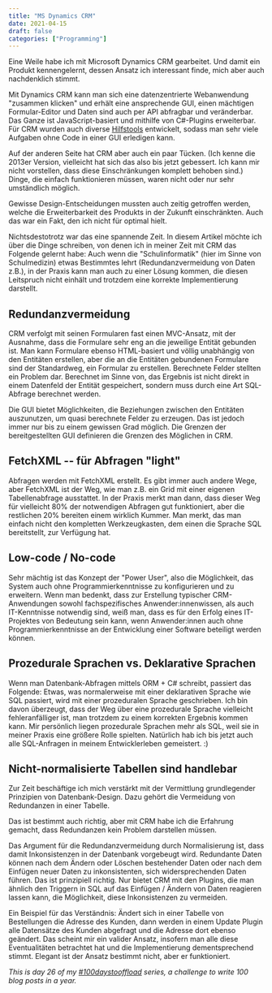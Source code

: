 ```yaml
---
title: "MS Dynamics CRM"
date: 2021-04-15
draft: false
categories: ["Programming"]
---
```


Eine Weile habe ich mit Microsoft Dynamics CRM gearbeitet. Und damit ein Produkt kennengelernt, dessen Ansatz ich interessant finde, mich aber auch nachdenklich stimmt.

Mit Dynamics CRM kann man sich eine datenzentrierte Webanwendung "zusammen klicken" und erhält eine ansprechende GUI, einen mächtigen Formular-Editor und Daten sind auch per API abfragbar und veränderbar. Das Ganze ist JavaScript-basiert und mithilfe von C#-Plugins erweiterbar. Für CRM wurden auch diverse [Hilfstools](https://www.xrmtoolbox.com/) entwickelt, sodass man sehr viele Aufgaben ohne Code in einer GUI erledigen kann.

Auf der anderen Seite hat CRM aber auch ein paar Tücken. (Ich kenne die 2013er Version, vielleicht hat sich das also bis jetzt gebessert. Ich kann mir nicht vorstellen, dass diese Einschränkungen komplett behoben sind.) Dinge, die einfach funktionieren müssen, waren nicht oder nur sehr umständlich möglich.

Gewisse Design-Entscheidungen mussten auch zeitig getroffen werden, welche die Erweiterbarkeit des Produkts in der Zukunft einschränkten. Auch das war ein Fakt, den ich nicht für optimal hielt.

Nichtsdestotrotz war das eine spannende Zeit. In diesem Artikel möchte ich über die Dinge schreiben, von denen ich in meiner Zeit mit CRM das Folgende gelernt habe: Auch wenn die "Schulinformatik" (hier im Sinne von Schulmedizin) etwas Bestimmtes lehrt (Redundanzvermeidung von Daten z.B.), in der Praxis kann man auch zu einer Lösung kommen, die diesen Leitspruch nicht einhält und trotzdem eine korrekte Implementierung darstellt.

## Redundanzvermeidung

CRM verfolgt mit seinen Formularen fast einen MVC-Ansatz, mit der Ausnahme, dass die Formulare sehr eng an die jeweilige Entität gebunden ist. Man kann Formulare ebenso HTML-basiert und völlig unabhängig von den Entitäten erstellen, aber die an die Entitäten gebundenen Formulare sind der Standardweg, ein Formular zu erstellen. Berechnete Felder stellten ein Problem dar. Berechnet im Sinne von, das Ergebnis ist nicht direkt in einem Datenfeld der Entität gespeichert, sondern muss durch eine Art SQL-Abfrage berechnet werden.

Die GUI bietet Möglichkeiten, die Beziehungen zwischen den Entitäten auszunutzen, um quasi berechnete Felder zu erzeugen. Das ist jedoch immer nur bis zu einem gewissen Grad möglich. Die Grenzen der bereitgestellten GUI definieren die Grenzen des Möglichen in CRM.

## FetchXML -- für Abfragen "light"
Abfragen werden mit FetchXML erstellt. Es gibt immer auch andere Wege, aber FetchXML ist der Weg, wie man z.B. ein Grid mit einer eigenen Tabellenabfrage ausstattet. In der Praxis merkt man dann, dass dieser Weg für vielleicht 80% der notwendigen Abfragen gut funktioniert, aber die restlichen 20% bereiten einem wirklich Kummer. Man merkt, das man einfach nicht den kompletten Werkzeugkasten, dem einen die Sprache SQL bereitstellt, zur Verfügung hat.

## Low-code / No-code

Sehr mächtig ist das Konzept der "Power User", also die Möglichkeit, das System auch ohne Programmierkenntnisse zu konfigurieren und zu erweitern. Wenn man bedenkt, dass zur Erstellung typischer CRM-Anwendungen sowohl fachspezifisches Anwender:innenwissen, als auch IT-Kenntnisse notwendig sind, weiß man, dass es für den Erfolg eines IT-Projektes von Bedeutung sein kann, wenn Anwender:innen auch ohne Programmierkenntnisse an der Entwicklung einer Software beteiligt werden können.

## Prozedurale Sprachen vs. Deklarative Sprachen

Wenn man Datenbank-Abfragen mittels ORM + C# schreibt, passiert das Folgende:
Etwas, was normalerweise mit einer deklarativen Sprache wie SQL passiert, wird mit einer prozeduralen Sprache geschrieben. Ich bin davon überzeugt, dass der Weg über eine prozedurale Sprache vielleicht fehleranfälliger ist, man trotzdem zu einem korrekten Ergebnis kommen kann. Mir persönlich liegen prozedurale Sprachen mehr als SQL, weil sie in meiner Praxis eine größere Rolle spielten. Natürlich hab ich bis jetzt auch alle SQL-Anfragen in meinem Entwicklerleben gemeistert. :)

## Nicht-normalisierte Tabellen sind handlebar

Zur Zeit beschäftige ich mich verstärkt mit der Vermittlung grundlegender Prinzipien von Datenbank-Design. Dazu gehört die Vermeidung von Redundanzen in einer Tabelle.

Das ist bestimmt auch richtig, aber mit CRM habe ich die Erfahrung gemacht, dass Redundanzen kein Problem darstellen müssen.

Das Argument für die Redundanzvermeidung durch Normalisierung ist, dass damit Inkonsistenzen in der Datenbank vorgebeugt wird. Redundante Daten können nach dem Ändern oder Löschen bestehender Daten oder nach dem Einfügen neuer Daten zu inkonsistenten, sich widersprechenden Daten führen. Das ist prinzipiell richtig. Nur bietet CRM mit den Plugins, die man ähnlich den Triggern in SQL auf das Einfügen / Ändern von Daten reagieren lassen kann, die Möglichkeit, diese Inkonsistenzen zu vermeiden.

Ein Beispiel für das Verständnis: Ändert sich in einer Tabelle von Bestellungen die Adresse des Kunden, dann werden in einem Update Plugin alle Datensätze des Kunden abgefragt und die Adresse dort ebenso geändert. Das scheint mir ein valider Ansatz, insofern man alle diese Eventualitäten betrachtet hat und die Implementierung dementsprechend stimmt. Elegant ist der Ansatz bestimmt nicht, aber er funktioniert.

_This is day 26 of my [#100daystooffload](https://100daystooffload.com/) series, a challenge to write 100 blog posts in a year._